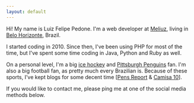 ```yaml
---
layout: default
---
```


Hi! My name is Luiz Felipe Pedone. I'm a web developer at [Meliuz](http://www.meliuz.com.br "Cupom de Desconto - Meliuz"), living in [Belo Horizonte](http://en.wikipedia.org/wiki/Belo_Horizonte), Brazil.

I started coding in 2010. Since then, I've been using PHP for most of the time, but I've spent some time coding in Java, Python and Ruby as well.

On a personal level, I'm a big [ice hockey](http://www.nhl.com/) and [Pittsburgh Penguins](http://penguins.nhl.com/) fan. I'm also a big football fan, as pretty much every Brazilian is. Because of these sports, I've kept blogs for some decent time [[Pens Report](http://penguinsreport.blogspot.com.br/) & [Camisa 10](http://camisa10.blogspot.com.br/)].

If you would like to contact me, please ping me at one of the social media methods below.

